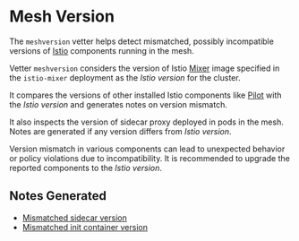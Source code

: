 # Mesh Version

The `meshversion` vetter helps detect mismatched, possibly incompatible versions
of [Istio](https://istio.io/docs/concepts/) components running in the mesh.

Vetter `meshversion` considers the version of Istio
[Mixer](https://istio.io/docs/concepts/policy-and-control/mixer.html) image
specified in the `istio-mixer` deployment as the *Istio version* for the cluster.

It compares the versions of other installed Istio components like
[Pilot](https://istio.io/docs/concepts/traffic-management/pilot.html) with the
*Istio version* and generates notes on version mismatch.

It also inspects the version of sidecar proxy deployed in pods in the mesh.
Notes are generated if any version differs from *Istio version*.

Version mismatch in various components can lead to unexpected behavior or policy
violations due to incompatibility. It is recommended to upgrade the reported
components to the *Istio version*.

## Notes Generated

- [Mismatched sidecar version](README-sidecar-image-mismatch.md)
- [Mismatched init container version](README-init-image-mismatch.md)


